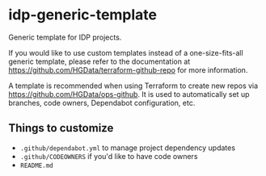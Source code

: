 # idp-generic-template

Generic template for IDP projects.

If you would like to use custom templates instead of a one-size-fits-all generic template, please refer to the 
documentation at https://github.com/HGData/terraform-github-repo for more information.

A template is recommended when using Terraform to create new repos via https://github.com/HGData/ops-github. It is 
used to automatically set up branches, code owners, Dependabot configuration, etc.

## Things to customize

* `.github/dependabot.yml` to manage project dependency updates
* `.github/CODEOWNERS` if you'd like to have code owners
* `README.md`
